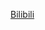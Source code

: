 [Bilibili](https://www.bilibili.com/video/BV1Ez42117Hq/?spm_id_from=333.1387.0.0&vd_source=c801aa3fac0e6e97b0df71f74a8b25bd)